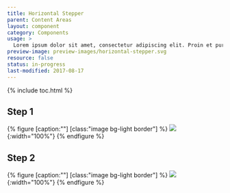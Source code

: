 ```yaml
---
title: Horizontal Stepper
parent: Content Areas
layout: component
category: Components
usage: >
  Lorem ipsum dolor sit amet, consectetur adipiscing elit. Proin et purus nec dui scelerisque viverra non at enim. Maecenas consequat nisi in rhoncus molestie.
preview-image: preview-images/horizontal-stepper.svg
resource: false
status: in-progress
last-modified: 2017-08-17
---
```


{% include toc.html %}

<section class="static-section" markdown="1">

## Step 1

{% figure [caption:""] [class:"image bg-light border"] %}
![]({{site.cdn_url}}/img/components/stepper-horizontal-1.svg){:width="100%"}
{% endfigure %}

</section>

<section class="static-section" markdown="1">

## Step 2

{% figure [caption:""] [class:"image bg-light border"] %}
![]({{site.cdn_url}}/img/components/stepper-horizontal-2.svg){:width="100%"}
{% endfigure %}

</section>
